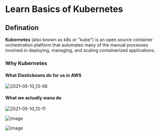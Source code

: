 # Learn Basics of Kubernetes

## Defination
**Kubernetes** (also known as k8s or "kube") is an open source container orchestration platform that automates many of the manual processes involved in deploying, managing, and scaling containerized applications.

### Why Kubernetes

#### What Elasticbeans do for us in AWS
![2021-05-10_13-08](https://user-images.githubusercontent.com/78042886/117626948-1bd12e00-b191-11eb-9920-161400b159f8.png)

#### What we actually wana do
![2021-05-10_13-11](https://user-images.githubusercontent.com/78042886/117627134-491ddc00-b191-11eb-8260-6a9497688979.png)



![image](https://user-images.githubusercontent.com/78042886/117804285-08958f80-b271-11eb-93e1-0a5700cb826c.png)


![image](https://user-images.githubusercontent.com/78042886/117804377-23680400-b271-11eb-9d0f-26af9139be32.png)






